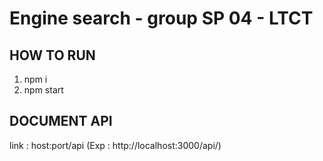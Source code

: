 # Engine search - group SP 04 - LTCT #
## HOW TO RUN ##
1. npm i
2. npm start

## DOCUMENT API ##
link : host:port/api (Exp : http://localhost:3000/api/)

